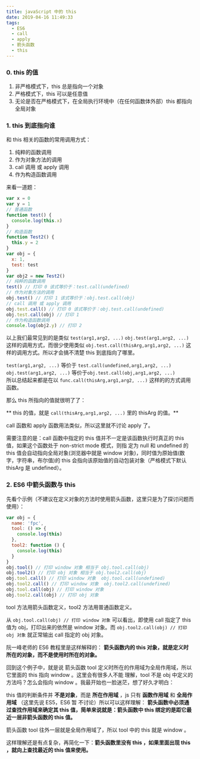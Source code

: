 ```yaml
---
title: javaScript 中的 this
date: 2019-04-16 11:49:33
tags:
  - ES6
  - call
  - apply
  - 箭头函数
  - this
---
```


### 0. this 的值

1. 非严格模式下，this 总是指向一个对象
2. 严格模式下，this 可以是任意值
3. 无论是否在严格模式下，在全局执行环境中（在任何函数体外部）this 都指向全局对象

### 1. this 到底指向谁

和 this 相关的函数的常用调用方式：

1. 纯粹的函数调用
2. 作为对象方法的调用
3. call 调用 或 apply 调用
4. 作为构造函数调用

来看一道题：

```js
var x = 0
var y = 1
// 普通函数
function test() {
  console.log(this.x)
}
// 构造函数
function Test2() {
  this.y = 2
}
var obj = {
  x: 1,
  test: test
}
var obj2 = new Test2()
// 纯粹的函数调用
test() // 打印 0 该式等价于：test.call(undefined)
// 作为对象方法的调用
obj.test() // 打印 1 该式等价于：obj.test.call(obj)
// call 调用 或 apply 调用
obj.test.call() // 打印 0 该式等价于：obj.test.call(undefined)
obj.test.call(obj) // 打印 1
// 作为构造函数调用
console.log(obj2.y) // 打印 2
```

以上我们最常见到的是类似 `test(arg1,arg2, ...)` `obj.test(arg1,arg2, ...)` 这样的调用方式，而很少使用类似
`obj.test.call(thisArg,arg1,arg2, ...)` 这样的调用方式。所以才会搞不清楚 this 到底指向了哪里。

`test(arg1,arg2, ...)` 等价于 `test.call(undefined,arg1,arg2, ...)`  
`obj.test(arg1,arg2, ...)` 等价于`obj.test.call(obj,arg1,arg2, ...)`  
所以总结起来都是在以 `func.call(thisArg,arg1,arg2, ...)` 这样的的方式调用函数。

那么 this 所指向的值就很明了了：

** this 的值，就是 `call(thisArg,arg1,arg2, ...)` 里的 thisArg 的值。**

call 函数和 apply 函数用法类似，所以这里就不讨论 apply 了。

需要注意的是：call 函数中指定的 this 值并不一定是该函数执行时真正的 this 值，如果这个函数处于 non-strict mode 模式，则指
定为 null 和 undefined 的 this 值会自动指向全局对象(浏览器中就是 window 对象)，同时值为原始值(数字，字符串，布尔值)的
this 会指向该原始值的自动包装对象（严格模式下默认 thisArg 是 undefined）。

### 2. ES6 中箭头函数与 this

先看个示例（不建议在定义对象的方法时使用箭头函数，这里只是为了探讨问题而使用）：

```js
var obj = {
  name: 'fpc',
  tool: () => {
    console.log(this)
  },
  tool2: function () {
    console.log(this)
  }
}
obj.tool() // 打印 window 对象 相当于 obj.tool.call(obj)
obj.tool2() // 打印 obj 对象 相当于 obj.tool2.call(obj)
obj.tool.call() // 打印 window 对象  obj.tool.call(undefined)
obj.tool2.call() // 打印 window 对象  obj.tool2.call(undefined)
obj.tool.call(obj) // 打印 window 对象
obj.tool2.call(obj) // 打印 obj 对象
```

tool 方法用箭头函数定义，tool2 方法用普通函数定义。

从 `obj.tool.call(obj) // 打印 window 对象` 可以看出，即使用 call 指定了 this 值为 obj，打印出来的依然是 window 对象。而
`obj.tool2.call(obj) // 打印 obj 对象` 就正常输出 call 指定的 obj 对象。

阮一峰老师的 ES6 教程里是这样解释的： **箭头函数内的 this 对象，就是定义时所在的对象，而不是使用时所在的对象。**

回到这个例子中，就是说 箭头函数 tool 定义时所在的作用域为全局作用域，所以它里面的 this 指向 window 。这里会有很多人不能
理解，tool 不是 obj 中定义的方法吗？怎么会指向 window 。我最开始也一脸迷茫，想了好久才明白：

this 值的判断条件并 **不是对象**，而是 **所在作用域** ，js 只有 **函数作用域** 和 **全局作用域** （这里先说 ES5，ES6 暂
不讨论）所以可以这样理解： **箭头函数中必须通过查找作用域来确定其 this 值，简单来说就是：箭头函数中 this 绑定的是距它最
近一层非箭头函数的 this 值。**

箭头函数 tool 往外一层就是全局作用域了，所以 tool 中的 this 就是 window 。

这样理解还是有点复杂，再简化一下：**箭头函数里没有 this ，如果里面出现 this ，就向上查找最近的 this 值来使用。**
